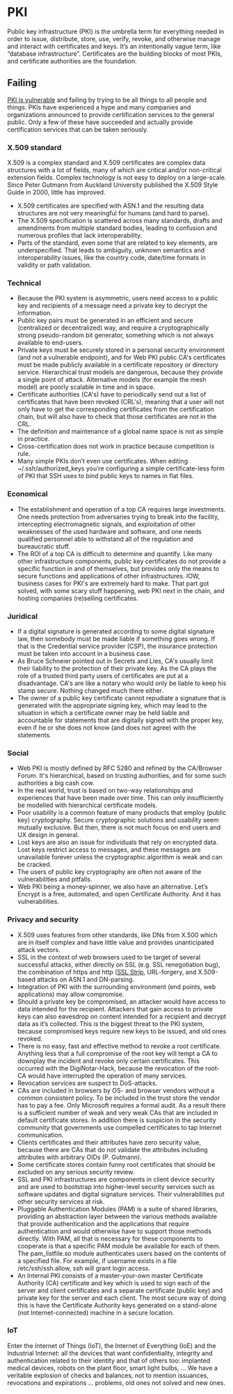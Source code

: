 # PKI

Public key infrastructure (PKI) is the umbrella term for everything needed in order to issue, distribute, store, use, verify, revoke, and otherwise manage and interact with certificates and keys. It’s an intentionally vague term, like “database infrastructure”. Certificates are the building blocks of most PKIs, and certificate authorities are the foundation. 

## Failing

[PKI is vulnerable](https://nvd.nist.gov/vuln/search/results?form_type=Basic&results_type=overview&query=PKI+&search_type=all) and failing by trying to be all things to all people and things. PKIs have experienced a hype and many companies and organizations announced to provide certification services to the general public. Only a few of these have succeeded and actually provide certification services that can be taken seriously.

### X.509 standard

X.509 is a complex standard and X.509 certificates are complex data structures with a lot of fields, many of which are critical and/or non-critical extension fields. Complex technology is not easy to deploy on a large-scale. Since Peter Gutmann from Auckland University published the X.509 Style Guide in 2000, little has improved.

* X.509 certificates are specified with ASN.1 and the resulting data structures are not very meaningful for humans (and hard to parse).
* The X.509 specification is scattered across many standards, drafts and amendments from multiple standard bodies, leading to confusion and numerous profiles that lack interoperability.
* Parts of the standard, even some that are related to key elements, are underspecified. That leads to ambiguity, unknown semantics and interoperability issues, like the country code, date/time formats in validity or path validation.

### Technical

* Because the PKI system is asymmetric, users need access to a public key and recipients of a message need a private key to decrypt the information. 
* Public key pairs must be generated in an efficient and secure (centralized or decentralized) way, and require a cryptographically strong pseudo-random bit generator, something which is not always available to end-users.
* Private keys must be securely stored in a personal security environment (and not a vulnerable endpoint), and for Web PKI public CA's certificates must be made publicly available in a certificate repository or directory service. Hierarchical trust models are dangerous, because they provide a single point of attack. Alternative models (for example the mesh model) are poorly scalable in time and in space.
* Certificate authorities (CA's) have to periodically send out a list of certificates that have been revoked (CRL's), meaning that a user will not only have to get the corresponding certificates from the certification chain, but will also have to check that those certificates are not in the CRL.
* The definition and maintenance of a global name space is not as simple in practice.
* Cross-certification does not work in practice because competition is rule.
* Many simple PKIs don’t even use certificates. When editing ~/.ssh/authorized_keys you’re configuring a simple certificate-less form of PKI that SSH uses to bind public keys to names in flat files.

### Economical

* The establishment and operation of a top CA requires large investments. One needs protection from adversaries trying to break into the facility, intercepting electromagnetic signals, and exploitation of other weaknesses of the used hardware and software, and one needs qualified personnel able to withstand all of the regulation and bureaucratic stuff.
* The ROI of a top CA is difficult to determine and quantify. Like many other infrastructure components, public key certificates do not provide a specific function in and of themselves, but provides only the means to secure functions and applications of other infrastructures. IOW, business cases for PKI's are extremely hard to make. That part got solved, with some scary stuff happening, web PKI next in the chain, and hosting companies (re)selling certificates.

### Juridical

* If a digital signature is generated according to some digital signature law, then somebody must be made liable if something goes wrong. If that is the Credential service provider (CSP), the insurance protection must be taken into account in a business case.
* As Bruce Schneier pointed out in Secrets and Lies, CA's usually limit their liability to the protection of their private key. As the CA plays the role of a trusted third party users of certificates are put at a disadvantage. CA's are like a notary who would only be liable to keep his stamp secure. Nothing changed much there either.
* The owner of a public key certificate cannot repudiate a signature that is generated with the appropriate signing key, which may lead to the situation in which a certificate owner may be held liable and accountable for statements that are digitally signed with the proper key, even if he or she does not know (and does not agree) with the statements.

### Social

* Web PKI is mostly defined by RFC 5280 and refined by the CA/Browser Forum. It's hierarchical, based on trusting authorities, and for some such authorities a big cash cow.
* In the real world, trust is based on two-way relationships and experiences that have been made over time. This can only insufficiently be modelled with hierarchical certificate models.
* Poor usability is a common feature of many products that employ (public key) cryptography. Secure cryptographic solutions and usability seem mutually exclusive. But then, there is not much focus on end users and UX design in general. 
* Lost keys are also an issue for individuals that rely on encrypted data. Lost keys restrict access to messages, and these messages are unavailable forever unless the cryptographic algorithm is weak and can be cracked.
* The users of public key cryptography are often not aware of the vulnerabilities and pitfalls.
* Web PKI being a money-spinner, we also have an alternative. Let’s Encrypt is a free, automated, and open Certificate Authority. And it has vulnerabilities.

### Privacy and security

* X.509 uses features from other standards, like DNs from X.500 which are in itself complex and have little value and provides unanticipated attack vectors.
* SSL in the context of web browsers used to be target of several successful attacks, either directly on SSL (e.g. SSL renegotiation bug), the combination of https and http ([SSL Strip](SSL), URL-forgery, and X.509-based attacks on ASN.1 and DN-parsing.
* Integration of PKI with the surrounding environment (end points, web applications) may allow compromise.
* Should a private key be compromised, an attacker would have access to data intended for the recipient. Attackers that gain access to private keys can also eavesdrop on content intended for a recipient and decrypt data as it’s collected. This is the biggest threat to the PKI system, because compromised keys require new keys to be issued, and old ones revoked.
* There is no easy, fast and effective method to revoke a root certificate. Anything less that a full compromise of the root key will tempt a CA to downplay the incident and revoke only certain certificates. This occurred with the DigiNotar-Hack, because the revocation of the root-CA would have interrupted the operation of many services.
* Revocation services are suspect to DoS-attacks.
* CAs are included in browsers by OS- and browser vendors without a common consistent policy. To be included in the trust store the vendor has to pay a fee. Only Microsoft requires a formal audit. As a result there is a sufficient number of weak and very weak CAs that are included in default certificate stores. In addition there is suspicion in the security community that governments use compelled certificates to tap Internet communication.
* Clients certificates and their attributes have zero security value, because there are CAs that do not validate the attributes including attributes with arbitrary OIDs (P. Gutmann).
* Some certificate stores contain funny root certificates that should be excluded on any serious security review.
* SSL and PKI infrastructures are components in client device security and are used to bootstrap into higher-level security services such as software updates and digital signature services. Their vulnerabilities put other security services at risk.
* Pluggable Authentication Modules (PAM) is a suite of shared libraries, providing an abstraction layer between the various methods available that provide authentication and the applications that require authentication and would otherwise have to support those methods directly. With PAM, all that is necessary for these components to cooperate is that a specific PAM module be available for each of them. The pam_listfile.so module authenticates users based on the contents of a specified file. For example, if username exists in a file /etc/ssh/ssh.allow, ssh will grant login access. 
* An Internal PKI consists of a master-your-own master Certificate Authority (CA) certificate and key which is used to sign each of the server and client certificates and a separate certificate (public key) and private key for the server and each client. The most secure way of doing this is have the Certificate Authority keys generated on a stand-alone (not Internet-connected) machine in a secure location.

### IoT

Enter the Internet of Things (IoT), the Internet of Everything (IoE) and the Industrial Internet: all the devices that want confidentiality, integrity and authentication related to their identity and that of others too: implanted medical devices, robots on the plant floor, smart light bulbs, …
We have a veritable explosion of checks and balances, not to mention issuances, revocations and expirations … problems, old ones not solved and new ones.



